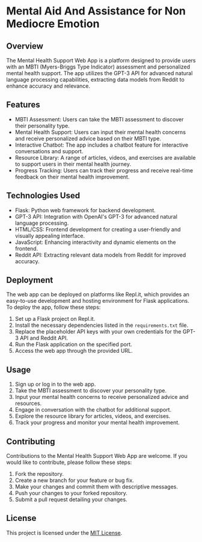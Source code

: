 # Mental Aid And Assistance for Non Mediocre Emotion

## Overview
The Mental Health Support Web App is a platform designed to provide users with an MBTI (Myers-Briggs Type Indicator) assessment and personalized mental health support. The app utilizes the GPT-3 API for advanced natural language processing capabilities, extracting data models from Reddit to enhance accuracy and relevance.

## Features
- MBTI Assessment: Users can take the MBTI assessment to discover their personality type.
- Mental Health Support: Users can input their mental health concerns and receive personalized advice based on their MBTI type.
- Interactive Chatbot: The app includes a chatbot feature for interactive conversations and support.
- Resource Library: A range of articles, videos, and exercises are available to support users in their mental health journey.
- Progress Tracking: Users can track their progress and receive real-time feedback on their mental health improvement.

## Technologies Used
- Flask: Python web framework for backend development.
- GPT-3 API: Integration with OpenAI's GPT-3 for advanced natural language processing.
- HTML/CSS: Frontend development for creating a user-friendly and visually appealing interface.
- JavaScript: Enhancing interactivity and dynamic elements on the frontend.
- Reddit API: Extracting relevant data models from Reddit for improved accuracy.

## Deployment
The web app can be deployed on platforms like Repl.it, which provides an easy-to-use development and hosting environment for Flask applications. To deploy the app, follow these steps:
1. Set up a Flask project on Repl.it.
2. Install the necessary dependencies listed in the `requirements.txt` file.
3. Replace the placeholder API keys with your own credentials for the GPT-3 API and Reddit API.
4. Run the Flask application on the specified port.
5. Access the web app through the provided URL.

## Usage
1. Sign up or log in to the web app.
2. Take the MBTI assessment to discover your personality type.
3. Input your mental health concerns to receive personalized advice and resources.
4. Engage in conversation with the chatbot for additional support.
5. Explore the resource library for articles, videos, and exercises.
6. Track your progress and monitor your mental health improvement.

## Contributing
Contributions to the Mental Health Support Web App are welcome. If you would like to contribute, please follow these steps:
1. Fork the repository.
2. Create a new branch for your feature or bug fix.
3. Make your changes and commit them with descriptive messages.
4. Push your changes to your forked repository.
5. Submit a pull request detailing your changes.

## License
This project is licensed under the [MIT License](LICENSE).

